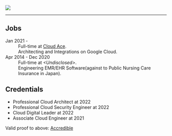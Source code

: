 [![](https://github-readme-stats.vercel.app/api?username=entertvl&count_private=true&show_icons=true&theme=tokyonight&hide_border=true)](https://github.com/anuraghazra/github-readme-stats)

---

## Jobs

<dl>
  <dt>Jan 2021 -</dt>
  <dd>Full-time at <a href="https://www.cloud-ace.com">Cloud Ace</a>.<br>Architecting and Integrations on Google Cloud.</dd>
  <dt>Apr 2014 - Dec 2020</dt>
  <dd>Full-time at <i>&lt;Undisclosed&gt;</i>.<br>Engineering EMR/EHR Software(against to Public Nursing Care Insurance in Japan).</dd>
</dl>

## Credentials

- Professional Cloud Architect at 2022
- Professional Cloud Security Engineer at 2022
- Cloud Digital Leader at 2022
- Associate Cloud Engineer at 2021


Valid proof to above: [Accredible](https://www.credential.net/profile/tomoyataniguchi140965)

<!--
**entertvl/entertvl** is a ✨ _special_ ✨ repository because its `README.md` (this file) appears on your GitHub profile.

Here are some ideas to get you started:

- 🔭 I’m currently working on ...
- 🌱 I’m currently learning ...
- 👯 I’m looking to collaborate on ...
- 🤔 I’m looking for help with ...
- 💬 Ask me about ...
- 📫 How to reach me: ...
- 😄 Pronouns: ...
- ⚡ Fun fact: ...
-->
